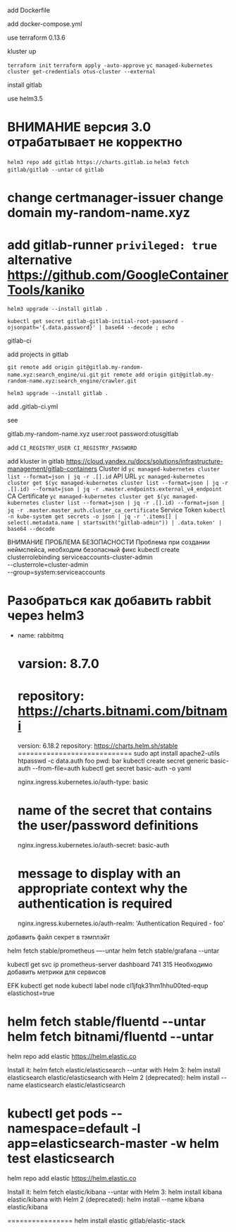add Dockerfile

add docker-compose.yml

use terraform 0.13.6

kluster up

`terraform init`
`terraform apply -auto-approve`
`yc managed-kubernetes cluster get-credentials otus-cluster --external`

install gitlab

use helm3.5
# ВНИМАНИЕ версия 3.0 отрабатывает не корректно

`helm3 repo add gitlab https://charts.gitlab.io`
`helm3 fetch gitlab/gitlab --untar`
`cd gitlab`

change certmanager-issuer
change domain my-random-name.xyz
========
add gitlab-runner `privileged: true`
alternative https://github.com/GoogleContainerTools/kaniko
========
`helm3 upgrade --install gitlab .`

`kubectl get secret gitlab-gitlab-initial-root-password -ojsonpath='{.data.password}' | base64 --decode ; echo`

gitlab-ci

add projects in gitlab

`git remote add origin git@gitlab.my-random-name.xyz:search_engine/ui.git`
`git remote add origin git@gitlab.my-random-name.xyz:search_engine/crawler.git`

`helm3 upgrade --install gitlab .`

add .gitlab-ci.yml

see

gitlab.my-random-name.xyz user:root password:otusgitlab

add `CI_REGISTRY_USER CI_REGISTRY_PASSWORD`

add kluster in gitlab
https://cloud.yandex.ru/docs/solutions/infrastructure-management/gitlab-containers
Cluster id
`yc managed-kubernetes cluster list --format=json | jq -r .[].id`
API URL
`yc managed-kubernetes cluster get $(yc managed-kubernetes cluster list --format=json | jq -r .[].id) --format=json | jq -r .master.endpoints.external_v4_endpoint`
CA Certificate
`yc managed-kubernetes cluster get $(yc managed-kubernetes cluster list --format=json | jq -r .[].id) --format=json | jq -r .master.master_auth.cluster_ca_certificate`
Service Token
`kubectl -n kube-system get secrets -o json | jq -r '.items[] | select(.metadata.name | startswith("gitlab-admin")) | .data.token' | base64 --decode`

ВНИМАНИЕ ПРОБЛЕМА БЕЗОПАСНОСТИ
Проблема при создании неймспейса, необходим безопасный фикс
kubectl create clusterrolebinding serviceaccounts-cluster-admin \
    --clusterrole=cluster-admin \
    --group=system:serviceaccounts

Разобраться как добавить rabbit через helm3
============================
  - name: rabbitmq
    # varsion: 8.7.0
    # repository: https://charts.bitnami.com/bitnami
    version: 6.18.2
    repository: https://charts.helm.sh/stable
============================
sudo apt install apache2-utils
htpasswd -c data.auth foo
pwd: bar
kubectl create secret generic basic-auth --from-file=auth
kubectl get secret basic-auth -o yaml

    nginx.ingress.kubernetes.io/auth-type: basic
    # name of the secret that contains the user/password definitions
    nginx.ingress.kubernetes.io/auth-secret: basic-auth
    # message to display with an appropriate context why the authentication is required
    nginx.ingress.kubernetes.io/auth-realm: 'Authentication Required - foo'

добавить файл секрет в тэмплэйт

helm fetch stable/prometheus —-untar 
helm fetch stable/grafana --untar

kubectl get svc
ip prometheus-server
dashboard 741 315
Необходимо добавить метрики для сервисов

EFK
kubectl get node
kubectl label node cl1jfqk31hm1hhu00ted-equp elastichost=true
<!-- kubectl apply -f ./efk -->

<!-- helm fetch stable/kibana --version 0.1.1 --untar -->

helm fetch stable/fluentd --untar
helm fetch bitnami/fluentd --untar
=======================
helm repo add elastic https://helm.elastic.co

Install it:
helm fetch elastic/elasticsearch --untar
with Helm 3: helm install elasticsearch elastic/elasticsearch
with Helm 2 (deprecated): helm install --name elasticsearch elastic/elasticsearch

kubectl get pods --namespace=default -l app=elasticsearch-master -w
helm test elasticsearch
=================
helm repo add elastic https://helm.elastic.co

Install it:
helm fetch elastic/kibana --untar
with Helm 3: helm install kibana elastic/kibana
with Helm 2 (deprecated): helm install --name kibana elastic/kibana

================
helm install elastic gitlab/elastic-stack
